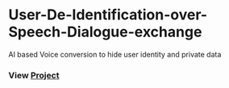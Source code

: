 # User-De-Identification-over-Speech-Dialogue-exchange
AI based Voice conversion to hide user identity and private data


### View [Project](https://abhishek0697.github.io/project/user-de-identification-over-speech-and-dialogue-exchange/)
